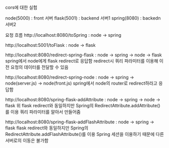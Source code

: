 cors에 대한 실험

node(5000) : front 서버
flask(5001) : backend 서버1
spring(8080) : backedn 서버2


요청 흐름
http://localhost:8080/toSpring : node -> spring

http://localhost:5001/toFlask : node -> flask



http://localhost:8080/redirect-spring-flask : node -> spring -> node -> flask
spring에서 node에게 flask redirect로 응답함
redirect시 쿼리 파라미터를 이용해 이전 요청의 데이터를 전달할 수 있음   


http://localhost:8080/redirect-spring-node : node -> spring -> node(server.js) -> node(front.js) 
spring에서 node의 router로 redirect하라고 응답함



http://localhost:8080/spring-flask-addAttribute : node -> spring -> node -> flask
위 flask redirect와 동일하지만 Spring의 RedirectAttribute.addAttribute()를 이용
쿼리 파라미터를 알아서 만들어줌

http://localhost:8080/spring-flask-addFlashAttribute : node -> spring -> flask
flask redirect와 동일하지만 Spring의 RedirectAttribute.addFlashAttribute()를 이용
Spring 세션을 이용하기 때문에 다른 서버로의 이동은 불가함